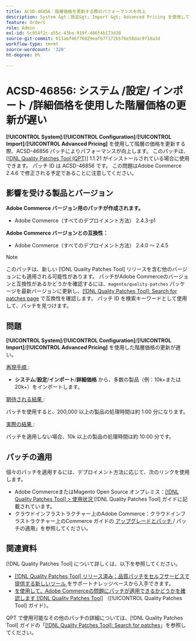 ```yaml
---
title: ACSD-46856：階層価格を更新する際のパフォーマンスを向上
description: System &gt；設定&gt; Import &gt; Advanced Pricing を使用して階層価格を更新する際に、パフォーマンスを向上させるために ACSD-46856 パッチを適用します。
feature: Orders
role: Admin
exl-id: 5c954f2c-a55c-43ba-919f-406f4b173d30
source-git-commit: 011a6f46f76029eaf67f172b576e58dac9710a3d
workflow-type: tm+mt
source-wordcount: '329'
ht-degree: 0%

---
```


# ACSD-46856: システム /設定/ インポート /詳細価格を使用した階層価格の更新が遅い

**[!UICONTROL System]**/**[!UICONTROL Configuration]**/**[!UICONTROL Import]**/**[!UICONTROL Advanced Pricing]** を使用して階層の価格を更新する際、ACSD-46856 パッチによりパフォーマンスが向上します。 このパッチは、[[!DNL Quality Patches Tool (QPT)]](https://experienceleague.adobe.com/en/docs/commerce-operations/tools/quality-patches-tool/quality-patches-tool-to-self-serve-quality-patches) 1.1.21 がインストールされている場合に使用できます。 パッチ ID は ACSD-46856 です。 この問題はAdobe Commerce 2.4.6 で修正される予定であることに注意してください。

## 影響を受ける製品とバージョン

**Adobe Commerce バージョン用のパッチが作成されます。**

* Adobe Commerce（すべてのデプロイメント方法） 2.4.3-p1

**Adobe Commerce バージョンとの互換性：**

* Adobe Commerce（すべてのデプロイメント方法） 2.4.0 ～ 2.4.5

>[!NOTE]
>
>このパッチは、新しい [!DNL Quality Patches Tool] リリースを含む他のバージョンにも適用される可能性があります。 パッチがAdobe Commerceのバージョンと互換性があるかどうかを確認するには、`magento/quality-patches` パッケージを最新バージョンに更新し、[[!DNL Quality Patches Tool]: Search for patches page](https://experienceleague.adobe.com/tools/commerce-quality-patches/index.html) で互換性を確認します。 パッチ ID を検索キーワードとして使用して、パッチを見つけます。

## 問題

**[!UICONTROL System]**/**[!UICONTROL Configuration]**/**[!UICONTROL Import]**/**[!UICONTROL Advanced Pricing]** を使用した階層価格の更新が遅い。

<u> 再現手順 </u>:

* **システム**/**設定**/**インポート**/**詳細価格** から、多数の製品（例：10k+または 20k+）をインポートします。

<u> 期待される結果 </u>:

パッチを使用すると、200,000 以上の製品の処理時間は約 1:00 分になります。

<u> 実際の結果 </u>:

パッチを適用しない場合、10k 以上の製品の処理時間は約 10:00 分です。

## パッチの適用

個々のパッチを適用するには、デプロイメント方法に応じて、次のリンクを使用します。

* Adobe CommerceまたはMagento Open Source オンプレミス：[[!DNL Quality Patches Tool] > 使用状況 ](/help/tools/quality-patches-tool/usage.md)[!DNL Quality Patches Tool] ガイドに記載されています。
* クラウドインフラストラクチャー上のAdobe Commerce：クラウドインフラストラクチャー上のCommerce ガイドの [ アップグレードとパッチ ](https://experienceleague.adobe.com/docs/commerce-cloud-service/user-guide/develop/upgrade/apply-patches.html)/ パッチの適用」を参照してください。

## 関連資料

[!DNL Quality Patches Tool] について詳しくは、以下を参照してください。

* [[!DNL Quality Patches Tool]  リリース済み：品質パッチをセルフサービスで提供する新しいツール ](https://experienceleague.adobe.com/en/docs/commerce-operations/tools/quality-patches-tool/quality-patches-tool-to-self-serve-quality-patches) をサポートナレッジベースから入手できます。
* [ を使用して、Adobe Commerceの問題にパッチが適用できるかどうかを確認します  [!DNL Quality Patches Tool]](/help/tools/quality-patches-tool/patches-available-in-qpt/check-patch-for-magento-issue-with-magento-quality-patches.md) （[!UICONTROL Quality Patches Tool] ガイド）。


QPT で使用可能なその他のパッチの詳細については、[!DNL Quality Patches Tool] ガイドの「[[!DNL Quality Patches Tool]: Search for patches](https://experienceleague.adobe.com/tools/commerce-quality-patches/index.html)」を参照してください。
